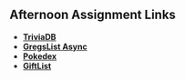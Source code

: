 ## Afternoon Assignment Links

* **[TriviaDB](https://github.com/Ross-Crimson/trivia-db)**
* **[GregsList Async](https://github.com/Ross-Crimson/spring24_gregslistAsyncMVC)**
* **[Pokedex](https://github.com/Ross-Crimson/Pokedex)**
* **[GiftList](https://github.com/Ross-Crimson/Gifted)**

